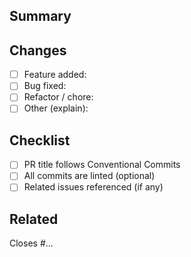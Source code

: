 <!--
🤖 NOTE: Use a Conventional Commit-style title for this PR.
Examples:
  - feat: add contact form email alerts
  - fix: correct broken footer layout
  - chore: set up CI with release-please
-->

## Summary

<!-- Briefly explain what this PR does -->

## Changes

- [ ] Feature added:
- [ ] Bug fixed:
- [ ] Refactor / chore:
- [ ] Other (explain):

## Checklist

- [ ] PR title follows Conventional Commits
- [ ] All commits are linted (optional)
- [ ] Related issues referenced (if any)

## Related

Closes #...